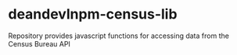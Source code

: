 # deandevlnpm-census-lib
Repository provides javascript functions for accessing data from the Census Bureau API
